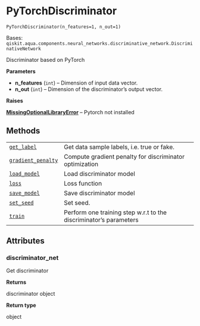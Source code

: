 # PyTorchDiscriminator

<span id="undefined" />

`PyTorchDiscriminator(n_features=1, n_out=1)`

Bases: `qiskit.aqua.components.neural_networks.discriminative_network.DiscriminativeNetwork`

Discriminator based on PyTorch

**Parameters**

*   **n\_features** (`int`) – Dimension of input data vector.
*   **n\_out** (`int`) – Dimension of the discriminator’s output vector.

**Raises**

[**MissingOptionalLibraryError**](qiskit.aqua.MissingOptionalLibraryError#qiskit.aqua.MissingOptionalLibraryError "qiskit.aqua.MissingOptionalLibraryError") – Pytorch not installed

## Methods

|                                                                                                                                                                                                                                                                |                                                                    |
| -------------------------------------------------------------------------------------------------------------------------------------------------------------------------------------------------------------------------------------------------------------- | ------------------------------------------------------------------ |
| [`get_label`](qiskit.aqua.components.neural_networks.PyTorchDiscriminator.get_label#qiskit.aqua.components.neural_networks.PyTorchDiscriminator.get_label "qiskit.aqua.components.neural_networks.PyTorchDiscriminator.get_label")                             | Get data sample labels, i.e. true or fake.                         |
| [`gradient_penalty`](qiskit.aqua.components.neural_networks.PyTorchDiscriminator.gradient_penalty#qiskit.aqua.components.neural_networks.PyTorchDiscriminator.gradient_penalty "qiskit.aqua.components.neural_networks.PyTorchDiscriminator.gradient_penalty") | Compute gradient penalty for discriminator optimization            |
| [`load_model`](qiskit.aqua.components.neural_networks.PyTorchDiscriminator.load_model#qiskit.aqua.components.neural_networks.PyTorchDiscriminator.load_model "qiskit.aqua.components.neural_networks.PyTorchDiscriminator.load_model")                         | Load discriminator model                                           |
| [`loss`](qiskit.aqua.components.neural_networks.PyTorchDiscriminator.loss#qiskit.aqua.components.neural_networks.PyTorchDiscriminator.loss "qiskit.aqua.components.neural_networks.PyTorchDiscriminator.loss")                                                 | Loss function                                                      |
| [`save_model`](qiskit.aqua.components.neural_networks.PyTorchDiscriminator.save_model#qiskit.aqua.components.neural_networks.PyTorchDiscriminator.save_model "qiskit.aqua.components.neural_networks.PyTorchDiscriminator.save_model")                         | Save discriminator model                                           |
| [`set_seed`](qiskit.aqua.components.neural_networks.PyTorchDiscriminator.set_seed#qiskit.aqua.components.neural_networks.PyTorchDiscriminator.set_seed "qiskit.aqua.components.neural_networks.PyTorchDiscriminator.set_seed")                                 | Set seed.                                                          |
| [`train`](qiskit.aqua.components.neural_networks.PyTorchDiscriminator.train#qiskit.aqua.components.neural_networks.PyTorchDiscriminator.train "qiskit.aqua.components.neural_networks.PyTorchDiscriminator.train")                                             | Perform one training step w\.r.t to the discriminator’s parameters |

## Attributes

<span id="undefined" />

### discriminator\_net

Get discriminator

**Returns**

discriminator object

**Return type**

object
